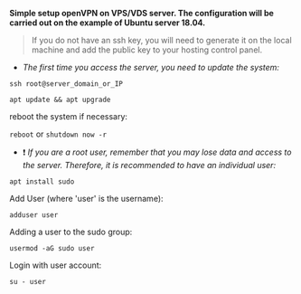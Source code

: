 **Simple setup openVPN on VPS/VDS server.
The configuration will be carried out on the example of Ubuntu server 18.04.**

>If you do not have an ssh key, you will need to generate it on the local machine and add the public key to your hosting control panel.

* *The first time you access the server, you need to update the system:*

`ssh root@server_domain_or_IP`

`apt update && apt upgrade`

reboot the system if necessary:

`reboot` or `shutdown now -r`

* :exclamation: *If you are a root user, remember that you may lose data and access to the server.*
*Therefore, it is recommended to have an individual user:*

`apt install sudo`

Add User (where 'user' is the username):

`adduser user`

Adding a user to the sudo group:

`usermod -aG sudo user`

Login with user account:

`su - user`





